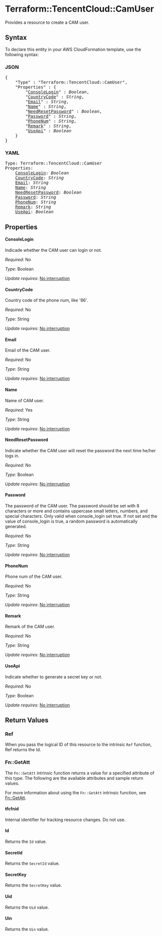 # Terraform::TencentCloud::CamUser

Provides a resource to create a CAM user.

## Syntax

To declare this entity in your AWS CloudFormation template, use the following syntax:

### JSON

<pre>
{
    "Type" : "Terraform::TencentCloud::CamUser",
    "Properties" : {
        "<a href="#consolelogin" title="ConsoleLogin">ConsoleLogin</a>" : <i>Boolean</i>,
        "<a href="#countrycode" title="CountryCode">CountryCode</a>" : <i>String</i>,
        "<a href="#email" title="Email">Email</a>" : <i>String</i>,
        "<a href="#name" title="Name">Name</a>" : <i>String</i>,
        "<a href="#needresetpassword" title="NeedResetPassword">NeedResetPassword</a>" : <i>Boolean</i>,
        "<a href="#password" title="Password">Password</a>" : <i>String</i>,
        "<a href="#phonenum" title="PhoneNum">PhoneNum</a>" : <i>String</i>,
        "<a href="#remark" title="Remark">Remark</a>" : <i>String</i>,
        "<a href="#useapi" title="UseApi">UseApi</a>" : <i>Boolean</i>
    }
}
</pre>

### YAML

<pre>
Type: Terraform::TencentCloud::CamUser
Properties:
    <a href="#consolelogin" title="ConsoleLogin">ConsoleLogin</a>: <i>Boolean</i>
    <a href="#countrycode" title="CountryCode">CountryCode</a>: <i>String</i>
    <a href="#email" title="Email">Email</a>: <i>String</i>
    <a href="#name" title="Name">Name</a>: <i>String</i>
    <a href="#needresetpassword" title="NeedResetPassword">NeedResetPassword</a>: <i>Boolean</i>
    <a href="#password" title="Password">Password</a>: <i>String</i>
    <a href="#phonenum" title="PhoneNum">PhoneNum</a>: <i>String</i>
    <a href="#remark" title="Remark">Remark</a>: <i>String</i>
    <a href="#useapi" title="UseApi">UseApi</a>: <i>Boolean</i>
</pre>

## Properties

#### ConsoleLogin

Indicade whether the CAM user can login or not.

_Required_: No

_Type_: Boolean

_Update requires_: [No interruption](https://docs.aws.amazon.com/AWSCloudFormation/latest/UserGuide/using-cfn-updating-stacks-update-behaviors.html#update-no-interrupt)

#### CountryCode

Country code of the phone num, like '86'.

_Required_: No

_Type_: String

_Update requires_: [No interruption](https://docs.aws.amazon.com/AWSCloudFormation/latest/UserGuide/using-cfn-updating-stacks-update-behaviors.html#update-no-interrupt)

#### Email

Email of the CAM user.

_Required_: No

_Type_: String

_Update requires_: [No interruption](https://docs.aws.amazon.com/AWSCloudFormation/latest/UserGuide/using-cfn-updating-stacks-update-behaviors.html#update-no-interrupt)

#### Name

Name of CAM user.

_Required_: Yes

_Type_: String

_Update requires_: [No interruption](https://docs.aws.amazon.com/AWSCloudFormation/latest/UserGuide/using-cfn-updating-stacks-update-behaviors.html#update-no-interrupt)

#### NeedResetPassword

Indicate whether the CAM user will reset the password the next time he/her logs in.

_Required_: No

_Type_: Boolean

_Update requires_: [No interruption](https://docs.aws.amazon.com/AWSCloudFormation/latest/UserGuide/using-cfn-updating-stacks-update-behaviors.html#update-no-interrupt)

#### Password

The password of the CAM user. The password should be set with 8 characters or more and contains uppercase small letters, numbers, and special characters. Only valid when console_login set true. If not set and the value of console_login is true, a random password is automatically generated.

_Required_: No

_Type_: String

_Update requires_: [No interruption](https://docs.aws.amazon.com/AWSCloudFormation/latest/UserGuide/using-cfn-updating-stacks-update-behaviors.html#update-no-interrupt)

#### PhoneNum

Phone num of the CAM user.

_Required_: No

_Type_: String

_Update requires_: [No interruption](https://docs.aws.amazon.com/AWSCloudFormation/latest/UserGuide/using-cfn-updating-stacks-update-behaviors.html#update-no-interrupt)

#### Remark

Remark of the CAM user.

_Required_: No

_Type_: String

_Update requires_: [No interruption](https://docs.aws.amazon.com/AWSCloudFormation/latest/UserGuide/using-cfn-updating-stacks-update-behaviors.html#update-no-interrupt)

#### UseApi

Indicate whether to generate a secret key or not.

_Required_: No

_Type_: Boolean

_Update requires_: [No interruption](https://docs.aws.amazon.com/AWSCloudFormation/latest/UserGuide/using-cfn-updating-stacks-update-behaviors.html#update-no-interrupt)

## Return Values

### Ref

When you pass the logical ID of this resource to the intrinsic `Ref` function, Ref returns the Id.

### Fn::GetAtt

The `Fn::GetAtt` intrinsic function returns a value for a specified attribute of this type. The following are the available attributes and sample return values.

For more information about using the `Fn::GetAtt` intrinsic function, see [Fn::GetAtt](https://docs.aws.amazon.com/AWSCloudFormation/latest/UserGuide/intrinsic-function-reference-getatt.html).

#### tfcfnid

Internal identifier for tracking resource changes. Do not use.

#### Id

Returns the <code>Id</code> value.

#### SecretId

Returns the <code>SecretId</code> value.

#### SecretKey

Returns the <code>SecretKey</code> value.

#### Uid

Returns the <code>Uid</code> value.

#### Uin

Returns the <code>Uin</code> value.


